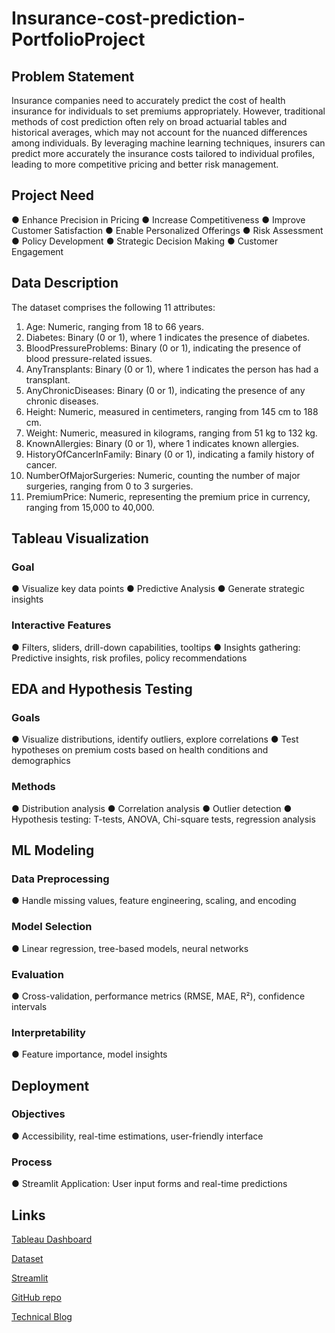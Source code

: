 
 
# Insurance-cost-prediction-PortfolioProject


## Problem Statement
Insurance companies need to accurately predict the cost of health insurance for individuals to set premiums appropriately. However, traditional methods of cost prediction often rely on broad actuarial tables and historical averages, which may not account for the nuanced differences among individuals. By leveraging machine learning techniques, insurers can predict more
accurately the insurance costs tailored to individual profiles, leading to more competitive pricing and better risk management.

## Project Need
● Enhance Precision in Pricing 
● Increase Competitiveness
● Improve Customer Satisfaction
● Enable Personalized Offerings
● Risk Assessment
● Policy Development
● Strategic Decision Making
● Customer Engagement

## Data Description
The dataset comprises the following 11 attributes:
1. Age: Numeric, ranging from 18 to 66 years.
2. Diabetes: Binary (0 or 1), where 1 indicates the presence of diabetes.
3. BloodPressureProblems: Binary (0 or 1), indicating the presence of blood
   pressure-related issues.
4. AnyTransplants: Binary (0 or 1), where 1 indicates the person has had a transplant.
5. AnyChronicDiseases: Binary (0 or 1), indicating the presence of any chronic diseases.
6. Height: Numeric, measured in centimeters, ranging from 145 cm to 188 cm.
7. Weight: Numeric, measured in kilograms, ranging from 51 kg to 132 kg.
8. KnownAllergies: Binary (0 or 1), where 1 indicates known allergies.
9. HistoryOfCancerInFamily: Binary (0 or 1), indicating a family history of cancer.
10. NumberOfMajorSurgeries: Numeric, counting the number of major surgeries, ranging
    from 0 to 3 surgeries.
11. PremiumPrice: Numeric, representing the premium price in currency, ranging from
    15,000 to 40,000.


## Tableau Visualization
### Goal
● Visualize key data points
● Predictive Analysis
● Generate strategic insights

### Interactive Features
● Filters, sliders, drill-down capabilities, tooltips
● Insights gathering: Predictive insights, risk profiles, policy recommendations

## EDA and Hypothesis Testing
### Goals
● Visualize distributions, identify outliers, explore correlations
● Test hypotheses on premium costs based on health conditions and demographics

### Methods
● Distribution analysis
● Correlation analysis
● Outlier detection
● Hypothesis testing: T-tests, ANOVA, Chi-square tests, regression analysis


## ML Modeling
### Data Preprocessing
● Handle missing values, feature engineering, scaling, and encoding

### Model Selection
● Linear regression, tree-based models, neural networks

### Evaluation
● Cross-validation, performance metrics (RMSE, MAE, R²), confidence intervals

### Interpretability
● Feature importance, model insights

## Deployment
### Objectives
● Accessibility, real-time estimations, user-friendly interface

### Process
● Streamlit Application: User input forms and real-time predictions

## Links
[Tableau Dashboard](https://public.tableau.com/app/profile/bantee.sharma/viz/InsuranceCostPrediction_17311508417820/Dashboard1)

[Dataset](https://drive.google.com/file/d/1NBk1TFkK4NeKdodR2DxIdBp2Mk1mh4AS/view)

[Streamlit](https://insurancecostprediction-ngxbmy2r4tnzuamby4vz8x.streamlit.app/)

[GitHub repo](https://github.com/bantee-sharma/InsuranceCostPrediction.git)

[Technical Blog](https://medium.com/@banteesharma9/insurance-cost-prediction-using-machine-learning-a975d50c3298)



 


